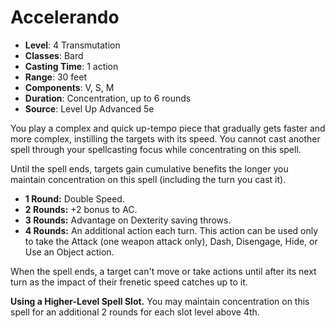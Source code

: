 # Accelerando

- **Level**: 4 Transmutation
- **Classes**: Bard
- **Casting Time**: 1 action
- **Range**: 30 feet
- **Components**: V, S, M
- **Duration**: Concentration, up to 6 rounds
- **Source**: Level Up Advanced 5e

You play a complex and quick up-tempo piece that gradually gets faster and more complex, instilling the targets with its speed. You cannot cast another spell through your spellcasting focus while concentrating on this spell.

Until the spell ends, targets gain cumulative benefits the longer you maintain concentration on this spell (including the turn you cast it).

* **1 Round:** Double Speed.
* **2 Rounds:** +2 bonus to AC.
* **3 Rounds:** Advantage on Dexterity saving throws.
* **4 Rounds:** An additional action each turn. This action can be used only to take the Attack (one weapon attack only), Dash, Disengage, Hide, or Use an Object action.

When the spell ends, a target can't move or take actions until after its next turn as the impact of their frenetic speed catches up to it.

**Using a Higher-Level Spell Slot.** You may maintain concentration on this spell for an additional 2 rounds for each slot level above 4th.

